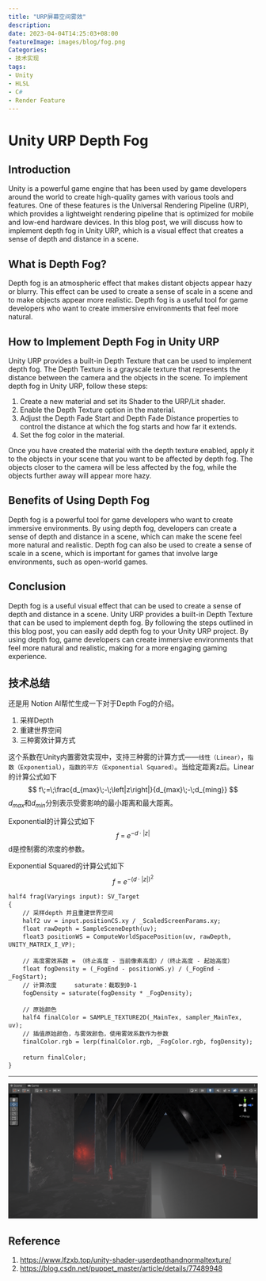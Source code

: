 ```yaml
---
title: "URP屏幕空间雾效"
description: 
date: 2023-04-04T14:25:03+08:00
featureImage: images/blog/fog.png
Categories:
- 技术实现
tags: 
- Unity
- HLSL
- C#
- Render Feature
---
```


# Unity URP Depth Fog

## Introduction

Unity is a powerful game engine that has been used by game developers around the world to create high-quality games with various tools and features. One of these features is the Universal Rendering Pipeline (URP), which provides a lightweight rendering pipeline that is optimized for mobile and low-end hardware devices. In this blog post, we will discuss how to implement depth fog in Unity URP, which is a visual effect that creates a sense of depth and distance in a scene.

## What is Depth Fog?

Depth fog is an atmospheric effect that makes distant objects appear hazy or blurry. This effect can be used to create a sense of scale in a scene and to make objects appear more realistic. Depth fog is a useful tool for game developers who want to create immersive environments that feel more natural.

## How to Implement Depth Fog in Unity URP

Unity URP provides a built-in Depth Texture that can be used to implement depth fog. The Depth Texture is a grayscale texture that represents the distance between the camera and the objects in the scene. To implement depth fog in Unity URP, follow these steps:

1.  Create a new material and set its Shader to the URP/Lit shader.
2.  Enable the Depth Texture option in the material.
3.  Adjust the Depth Fade Start and Depth Fade Distance properties to control the distance at which the fog starts and how far it extends.
4.  Set the fog color in the material.

Once you have created the material with the depth texture enabled, apply it to the objects in your scene that you want to be affected by depth fog. The objects closer to the camera will be less affected by the fog, while the objects further away will appear more hazy.

## Benefits of Using Depth Fog

Depth fog is a powerful tool for game developers who want to create immersive environments. By using depth fog, developers can create a sense of depth and distance in a scene, which can make the scene feel more natural and realistic. Depth fog can also be used to create a sense of scale in a scene, which is important for games that involve large environments, such as open-world games.

## Conclusion

Depth fog is a useful visual effect that can be used to create a sense of depth and distance in a scene. Unity URP provides a built-in Depth Texture that can be used to implement depth fog. By following the steps outlined in this blog post, you can easily add depth fog to your Unity URP project. By using depth fog, game developers can create immersive environments that feel more natural and realistic, making for a more engaging gaming experience.

## 技术总结

还是用 Notion AI帮忙生成一下对于Depth Fog的介绍。

1.   采样Depth 
2.   重建世界空间
3.    三种雾效计算方式

这个系数在Unity内置雾效实现中，支持三种雾的计算方式——`线性（Linear）`，`指数（Exponential）`，`指数的平方（Exponential Squared）`。当给定距离z后。Linear的计算公式如下
$$
f\;=\;\frac{d_{max}\;-\;\left|z\right|}{d_{max}\;-\;d_{ming}}
$$
$d_{max}$和$d_{min}$分别表示受雾影响的最小距离和最大距离。

Exponential的计算公式如下
$$
f\;=\;e^{-d\cdot\left|z\right|}
$$
d是控制雾的浓度的参数。

 Exponential Squared的计算公式如下
$$
f\;=\;e^{-\left(d\;\cdot\;\left|z\right|\right)^2}
$$

```HLSL
half4 frag(Varyings input): SV_Target
{
	// 采样depth 并且重建世界空间
    half2 uv = input.positionCS.xy / _ScaledScreenParams.xy;
    float rawDepth = SampleSceneDepth(uv);
    float3 positionWS = ComputeWorldSpacePosition(uv, rawDepth, UNITY_MATRIX_I_VP);

    // 高度雾效系数 = （终止高度 - 当前像素高度）/（终止高度 - 起始高度）
    float fogDensity = (_FogEnd - positionWS.y) / (_FogEnd - _FogStart);
    // 计算浓度     saturate：截取到0-1
    fogDensity = saturate(fogDensity * _FogDensity);

    // 原始颜色
    half4 finalColor = SAMPLE_TEXTURE2D(_MainTex, sampler_MainTex, uv);
    // 插值原始颜色，与雾效颜色，使用雾效系数作为参数
    finalColor.rgb = lerp(finalColor.rgb, _FogColor.rgb, fogDensity);
    
    return finalColor;
}
```

---

![fog](fog.png)

## Reference

1.   https://www.lfzxb.top/unity-shader-userdepthandnormaltexture/
2.   https://blog.csdn.net/puppet_master/article/details/77489948